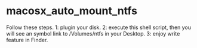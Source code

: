 # macosx_auto_mount_ntfs

Follow these steps.
1: plugin your disk.
2: execute this shell script, then you will see an symbol link to /Volumes/ntfs in your Desktop.
3: enjoy write feature in Finder. 
